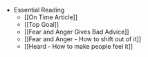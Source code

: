 - Essential Reading
	- [[On Time Article]]
	- [[Top Goal]]
	- [[Fear and Anger Gives Bad Advice]]
	- [[Fear and Anger - How to shift out of it]]
	- [[Heard - How to make people feel it]]